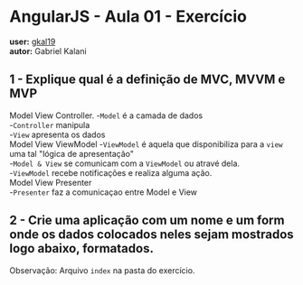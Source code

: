 # AngularJS - Aula 01 - Exercício  
**user:** [gkal19](https://github.com/gkal19)  
**autor:** Gabriel Kalani

## 1 - Explique qual é a definição de MVC, MVVM e MVP

Model View Controller.
-`Model` é a camada de dados
<br>
-`Controller` manipula
<br>
-`View` apresenta os dados
<br>
Model View ViewModel
-`ViewModel` é aquela que disponibiliza para a `view` uma tal "lógica de apresentação"
<br>
-`Model & View` se comunicam com a `ViewModel` ou atravé dela.
<br>
-`ViewModel` recebe notificações e realiza alguma ação.
<br>
Model View Presenter
<br>
-`Presenter` faz a comunicaçao entre Model e View

## 2 - Crie uma aplicação com um nome e um form onde os dados colocados neles sejam mostrados logo abaixo, formatados.

Observação: Arquivo `index` na pasta do exercício.
